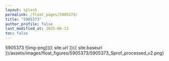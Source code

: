 ```yaml
---
layout: splash
permalink: /float_pages/5905373/
title: "5905373"
author_profile: false
last_modified_at: 2025-06-13
toc: false
---
```

 
5905373
![img-png]({{ site.url }}{{ site.baseurl }}/assets/images/float_figures/5905373/5905373_Sprof_processed_v2.png)